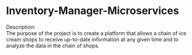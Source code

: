 # Inventory-Manager-Microservices

Description:
<br>
The purpose of the project is to create a platform that allows a chain of ice cream shops to receive up-to-date information at any given time and to analyze the data in the chain of shops.
